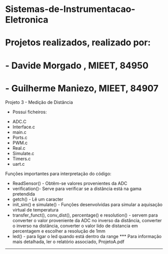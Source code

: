 # Sistemas-de-Instrumentacao-Eletronica
# Projetos realizados, realizado por:
#   - Davide Morgado   , MIEET,    84950
#   - Guilherme Maniezo, MIEET,    84907

Projeto 3 - Medição de Distância

* Possui  ficheiros:
 - ADC.C
 - Interface.c
 - main.c
 - Ports.c
 - PWM.c
 - Real.c
 - Simulate.c
 - Timers.c
 - uart.c

Funções importantes para interpretação do código:
* ReadSensor() -  Obtêm-se valores provenientes da ADC 
* verification()- Serve para verificar se a distância está na gama pretendida
* getch() - Lê um caracter
* init_sim() e simulate() - Funções desenvolvidas para simular a aquisação virtual de temperatura
* transfer_funct(), conv_dist(), percentage() e resolution() - servem para converter o valor proveniente da ADC no inverso da distância, converter o inverso na distância, converter o valor lido de distancia em percentagem e escolher a resolução de 1mm
* led() - para ligar o led quando está dentro da range
*** Para informação mais detalhada, ler o relatório associado, ProjetoA.pdf 
***
